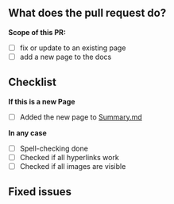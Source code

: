 ## What does the pull request do?
<!--- Give a bit of background on the PR here. -->

**Scope of this PR:**
- [ ] fix or update to an existing page
- [ ] add a new page to the docs

## Checklist
<!-- Please fill out the checklist below.  -->

**If this is a new Page**
- [ ] Added the new page to [Summary.md](https://docs.gitbook.com/getting-started/git-sync/content-configuration#summary)

**In any case**
- [ ] Spell-checking done
- [ ] Checked if all hyperlinks work
- [ ] Checked if all images are visible

## Fixed issues
<!--- If the pull request fixes issue(s) list them like this: 
Fixes #123
Fixes #456
-->
